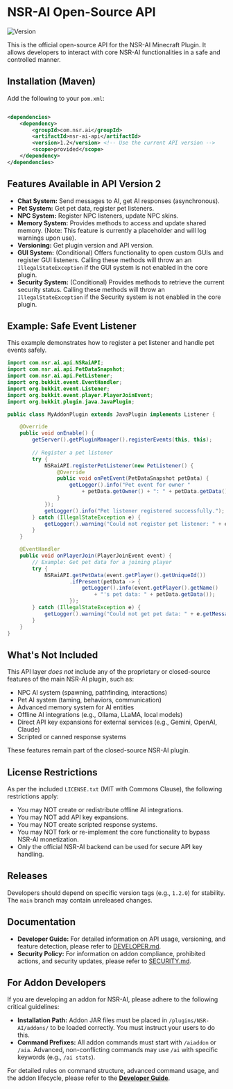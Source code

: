 # NSR-AI Open-Source API

![Version](https://img.shields.io/badge/Version-1.2--Beta2-blue.svg)

This is the official open-source API for the NSR-AI Minecraft Plugin. It allows developers to interact with core NSR-AI functionalities in a safe and controlled manner.

## Installation (Maven)

Add the following to your `pom.xml`:

```xml

<dependencies>
    <dependency>
        <groupId>com.nsr.ai</groupId>
        <artifactId>nsr-ai-api</artifactId>
        <version>1.2</version> <!-- Use the current API version -->
        <scope>provided</scope>
    </dependency>
</dependencies>
```

## Features Available in API Version 2

*   **Chat System:** Send messages to AI, get AI responses (asynchronous).
*   **Pet System:** Get pet data, register pet listeners.
*   **NPC System:** Register NPC listeners, update NPC skins.
*   **Memory System:** Provides methods to access and update shared memory. (Note: This feature is currently a placeholder and will log warnings upon use).
*   **Versioning:** Get plugin version and API version.
*   **GUI System:** (Conditional) Offers functionality to open custom GUIs and register GUI listeners. Calling these methods will throw an an `IllegalStateException` if the GUI system is not enabled in the core plugin.
*   **Security System:** (Conditional) Provides methods to retrieve the current security status. Calling these methods will throw an `IllegalStateException` if the Security system is not enabled in the core plugin.

## Example: Safe Event Listener

This example demonstrates how to register a pet listener and handle pet events safely.

```java
import com.nsr.ai.api.NSRaiAPI;
import com.nsr.ai.api.PetDataSnapshot;
import com.nsr.ai.api.PetListener;
import org.bukkit.event.EventHandler;
import org.bukkit.event.Listener;
import org.bukkit.event.player.PlayerJoinEvent;
import org.bukkit.plugin.java.JavaPlugin;

public class MyAddonPlugin extends JavaPlugin implements Listener {

    @Override
    public void onEnable() {
        getServer().getPluginManager().registerEvents(this, this);
        
        // Register a pet listener
        try {
            NSRaiAPI.registerPetListener(new PetListener() {
                @Override
                public void onPetEvent(PetDataSnapshot petData) {
                    getLogger().info("Pet event for owner " 
                        + petData.getOwner() + ": " + petData.getData());
                }
            });
            getLogger().info("Pet listener registered successfully.");
        } catch (IllegalStateException e) {
            getLogger().warning("Could not register pet listener: " + e.getMessage());
        }
    }

    @EventHandler
    public void onPlayerJoin(PlayerJoinEvent event) {
        // Example: Get pet data for a joining player
        try {
            NSRaiAPI.getPetData(event.getPlayer().getUniqueId())
                    .ifPresent(petData -> {
                        getLogger().info(event.getPlayer().getName() 
                            + "'s pet data: " + petData.getData());
                    });
        } catch (IllegalStateException e) {
            getLogger().warning("Could not get pet data: " + e.getMessage());
        }
    }
}
```

## What's Not Included

This API layer *does not* include any of the proprietary or closed-source features of the main NSR-AI plugin, such as:

*   NPC AI system (spawning, pathfinding, interactions)
*   Pet AI system (taming, behaviors, communication)
*   Advanced memory system for AI entities
*   Offline AI integrations (e.g., Ollama, LLaMA, local models)
*   Direct API key expansions for external services (e.g., Gemini, OpenAI, Claude)
*   Scripted or canned response systems

These features remain part of the closed-source NSR-AI plugin.

## **License Restrictions**

As per the included `LICENSE.txt` (MIT with Commons Clause), the following restrictions apply:

*   You may NOT create or redistribute offline AI integrations.
*   You may NOT add API key expansions.
*   You may NOT create scripted response systems.
*   You may NOT fork or re-implement the core functionality to bypass NSR-AI monetization.
*   Only the official NSR-AI backend can be used for secure API key handling.

## Releases

Developers should depend on specific version tags (e.g., `1.2.0`) for stability. The `main` branch may contain unreleased changes.

## Documentation

*   **Developer Guide:** For detailed information on API usage, versioning, and feature detection, please refer to [DEVELOPER.md](DEVELOPER.md).
*   **Security Policy:** For information on addon compliance, prohibited actions, and security updates, please refer to [SECURITY.md](SECURITY.md).

## For Addon Developers

If you are developing an addon for NSR-AI, please adhere to the following critical guidelines:

*   **Installation Path:** Addon JAR files must be placed in `/plugins/NSR-AI/addons/` to be loaded correctly. You must instruct your users to do this.
*   **Command Prefixes:** All addon commands must start with `/aiaddon` or `/aia`. Advanced, non-conflicting commands may use `/ai` with specific keywords (e.g., `/ai stats`).

For detailed rules on command structure, advanced command usage, and the addon lifecycle, please refer to the **[Developer Guide](DEVELOPER.md)**.
